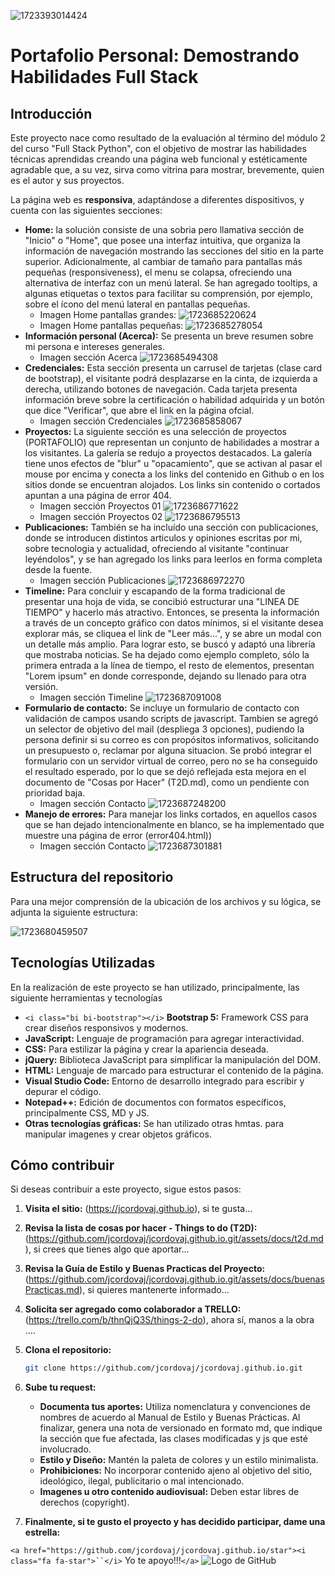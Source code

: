 ![1723393014424](image/Readme/inicio.png)
# Portafolio Personal: Demostrando Habilidades Full Stack

## Introducción

Este proyecto nace como resultado de la evaluación al término del módulo 2 del curso "Full Stack Python", con el objetivo de mostrar las habilidades técnicas aprendidas creando una página web funcional y estéticamente agradable que, a su vez,  sirva como vitrina para mostrar, brevemente, quien es el autor y sus proyectos.

La página web es **responsiva**, adaptándose a diferentes dispositivos, y cuenta con las siguientes secciones:

* **Home:** la solución consiste de una sobria pero llamativa sección de "Inicio" o "Home", que posee una interfaz intuitiva, que organiza la información de navegación mostrando las secciones del sitio en la parte superior. Adicionalmente, al cambiar de tamaño para pantallas más pequeñas (responsiveness), el menu se colapsa, ofreciendo una alternativa de interfaz con un menú lateral. Se han agregado tooltips, a algunas etiquetas o textos para facilitar su comprensión, por ejemplo, sobre el ícono del menú lateral en pantallas pequeñas.
  * Imagen Home pantallas grandes:
![1723685220624](image/README/1723685220624.png)
  * Imagen Home pantallas pequeñas:
![1723685278054](image/README/1723685278054.png)
* **Información personal (Acerca):** Se presenta un breve resumen sobre mi persona e intereses generales.
  * Imagen sección Acerca
![1723685494308](image/README/1723685494308.png)
* **Credenciales:** Esta sección presenta un carrusel de tarjetas (clase card de bootstrap), el visitante podrá desplazarse en la cinta, de izquierda a derecha, utilizando botones de navegación. Cada tarjeta presenta información breve sobre la certificación o habilidad adquirida y un botón que dice "Verificar", que abre el link en la página ofcial.
  * Imagen sección Credenciales
![1723685858067](image/README/1723685858067.png)
* **Proyectos:** La siguiente sección es una selección de proyectos (PORTAFOLIO) que representan un conjunto de habilidades a mostrar a los visitantes. La galería se redujo a proyectos destacados. La galería tiene unos efectos de "blur" u "opacamiento", que se activan al pasar el mouse por encima y conecta a los links del contenido en Github o en los sitios donde se encuentran alojados. Los links sin contenido o cortados apuntan a una página de error 404.
  * Imagen sección Proyectos 01
![1723686771622](image/README/1723686771622.png)
  * Imagen sección Proyectos 02
![1723686795513](image/README/1723686795513.png)
* **Publicaciones:** También se ha incluído una sección con publicaciones, donde se introducen distintos articulos y opiniones escritas por mi, sobre tecnologia y actualidad, ofreciendo al visitante "continuar leyéndolos", y se han agregado los links para leerlos en forma completa desde la fuente.
  * Imagen sección Publicaciones
![1723686972270](image/README/1723686972270.png)
* **Timeline:** Para concluir y escapando de la forma tradicional de presentar una hoja de vida, se concibió estructurar una "LINEA DE TIEMPO" y hacerlo más atractivo. Entonces, se presenta la información a través de un concepto gráfico con datos mínimos, si el visitante desea explorar más, se cliquea el link de "Leer más...", y se abre un modal con un detalle más amplio. Para lograr esto, se buscó y adaptó una librería que mostraba noticias. Se ha dejado como ejemplo completo, sólo la primera entrada a la línea de tiempo, el resto de elementos, presentan "Lorem ipsum" en donde corresponde, dejando su llenado para otra versión.
  * Imagen sección Timeline
![1723687091008](image/README/1723687091008.png)
* **Formulario de contacto:** Se incluye un formulario de contacto con validación de campos usando scripts de javascript. Tambien se agregó un selector de objetivo del mail (despliega 3 opciones), pudiendo la persona definir si su correo es con propósitos informativos, solicitando un presupuesto o, reclamar por alguna situacion. Se probó integrar el formulario con un servidor virtual de correo, pero no se ha conseguido el resultado esperado, por lo que se dejó reflejada esta mejora en el documento de "Cosas por Hacer" (T2D.md), como un pendiente con prioridad baja.
  * Imagen sección Contacto
![1723687248200](image/README/1723687248200.png)
* **Manejo de errores:** Para manejar los links cortados, en aquellos casos que se han dejado intencionalmente en blanco, se ha implementado que muestre una página de error (error404.html))
  * Imagen sección Contacto
![1723687301881](image/README/1723687301881.png)

## Estructura del repositorio

Para una mejor comprensión de la ubicación de los archivos y su lógica, se adjunta la siguiente estructura:

![1723680459507](image/README/1723680459507.png)

## Tecnologías Utilizadas

En la realización de este proyecto se han utilizado, principalmente, las siguiente herramientas y tecnologías

* `<i class="bi bi-bootstrap"></i>` **Bootstrap 5:** Framework CSS para crear diseños responsivos y modernos.
* **JavaScript:** Lenguaje de programación para agregar interactividad.
* **CSS:** Para estilizar la página y crear la apariencia deseada.
* **jQuery:** Biblioteca JavaScript para simplificar la manipulación del DOM.
* **HTML:** Lenguaje de marcado para estructurar el contenido de la página.
* **Visual Studio Code:** Entorno de desarrollo integrado para escribir y depurar el código.
* **Notepad++:** Edición de documentos con formatos específicos, principalmente CSS, MD y JS.
* **Otras tecnologías gráficas:** Se han utilizado otras hmtas. para manipular imagenes y crear objetos gráficos.

## Cómo contribuir

Si deseas contribuir a este proyecto, sigue estos pasos:

1. **Visita el sitio:**
   (https://jcordovaj.github.io), si te gusta...
2. **Revisa la lista de cosas por hacer - Things to do (T2D):**
   (https://github.com/jcordovaj/jcordovaj.github.io.git/assets/docs/t2d.md), si crees que tienes algo que aportar...
3. **Revisa la Guía de Estilo y Buenas Practicas del Proyecto:**
   (https://github.com/jcordovaj/jcordovaj.github.io.git/assets/docs/buenasPracticas.md), si quieres mantenerte informado...
4. **Solicita ser agregado como colaborador a TRELLO:**
   (https://trello.com/b/thnQjQ3S/things-2-do), ahora sí, manos a la obra ....
5. **Clona el repositorio:**

   ```bash
   git clone https://github.com/jcordovaj/jcordovaj.github.io.git

   ```
6. **Sube tu request:**

   * **Documenta tus aportes:** Utiliza nomenclatura y convenciones de nombres de acuerdo al Manual de Estilo y Buenas Prácticas. Al finalizar, genera una nota de versionado en formato md, que indique la sección que fue afectada, las clases modificadas y js que esté involucrado.
   * **Estilo y Diseño:** Mantén la paleta de colores y un estilo minimalista.
   * **Prohibiciones:** No incorporar contenido ajeno al objetivo del sitio, ideológico, ilegal, publicitario o mal intencionado.
   * **Imagenes u otro contenido audiovisual:** Deben estar libres de derechos (copyright).
7. **Finalmente, si te gusto el proyecto y has decidido participar, dame una estrella:**

`<a href="https://github.com/jcordovaj/jcordovaj.github.io/star"><i class="fa fa-star">``</i>` Yo te apoyo!!!`</a>`
![Logo de GitHub](./assets/img/github-star-75px.webp)
